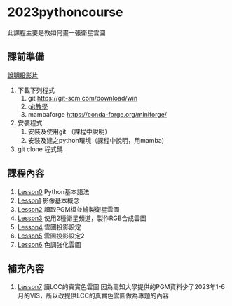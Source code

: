 # 2023pythoncourse 
此課程主要是教如何畫一張衛星雲圖
## 課前準備
[說明投影片](https://docs.google.com/presentation/d/1ZmeSg_rtY1cjtUMehht5_fvQbtBCRfTc/edit?usp=sharing&ouid=103885102919149558663&rtpof=true&sd=true)
1. 下載下列程式
   1. git https://git-scm.com/download/win
   2. [git教學](https://backlog.com/git-tutorial/tw/intro/intro2_1.html)
   3. mambaforge https://conda-forge.org/miniforge/
3. 安裝程式
   1. 安裝及使用git （課程中說明）
   3. 安裝及建之python環境（課程中說明，用mamba)
4. git clone 程式碼

## 課程內容
1. [Lesson0](./Lesson0/Lesson0.ipynb) Python基本語法
2. [Lesson1](./Lesson1/Lesson1.ipynb) 影像基本概念
3. [Lesson2](./Lesson2/Lesson2.ipynb) 讀取PGM檔並繪製衛星雲圖
4. [Lesson3](./Lesson3/Lesson3.ipynb) 使用2種衛星頻道，製作RGB合成雲圖
5. [Lesson4](./Lesson4/Lesson4.ipynb) 雲圖投影設定
6. [Lesson5](./Lesson5/Lesson5.ipynb) 雲圖投影設定2  
7. [Lesson6](./Lesson6/Lesson6.ipynb) 色調強化雲圖

## 補充內容
1. [Lesson7](./Lesson7/lesson7.ipynb) 讀LCC的真實色雲圖
   因為高知大學提供的PGM資料少了2023年1-6月的VIS，所以改提供LCC的真實色雲圖做為專題的內容
